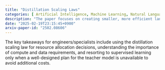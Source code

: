 ```yaml
---
title: "Distillation Scaling Laws"
categories: [ Artificial Intelligence, Machine Learning, Natural Language Processing ]
description: "The paper focuses on creating smaller, more efficient language models through knowledge distillation. The research provides a 'distillation scaling law' that helps estimate student model performance based on teacher performance, student size, and distillation data amount."
date: "2025-02-19T23:15:45+0900"
arxiv-paper-id: "2502.08606"
---
```

The key takeaways for engineers/specialists include using the distillation scaling law for resource allocation decisions, understanding the importance of compute and data requirements, and resorting to supervised learning only when a well-designed plan for the teacher model is unavailable to avoid additional costs.
